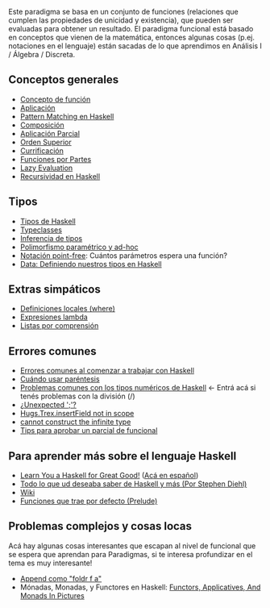Este paradigma se basa en un conjunto de funciones (relaciones que cumplen las propiedades de unicidad y existencia), que pueden ser evaluadas para obtener un resultado. El paradigma funcional está basado en conceptos que vienen de la matemática, entonces algunas cosas (p.ej. notaciones en el lenguaje) están sacadas de lo que aprendimos en Análisis I / Álgebra / Discreta.

Conceptos generales
-------------------

-   [Concepto de función](concepto-de-funcion.html)
-   [Aplicación](aplicacion.html)
-   [Pattern Matching en Haskell](pattern-matching-en-haskell.html)
-   [Composición](composicion.html)
-   [Aplicación Parcial](aplicacion-parcial.html)
-   [Orden Superior](orden-superior.html)
-   [Currificación](currificacion.html)
-   [Funciones por Partes](funciones-por-partes.html)
-   [Lazy Evaluation](estrategias-de-evaluacion-lazy-evaluation.html)
-   [Recursividad en Haskell](recursividad-en-haskell.html)

Tipos
-----

-   [Tipos de Haskell](tipos-de-haskell.html)
-   [Typeclasses](typeclasses.html)
-   [Inferencia de tipos](inferencia-de-tipos.html)
-   [Polimorfismo paramétrico y ad-hoc](polimorfismo-parametrico-y-ad-hoc.html)
-   [Notación point-free](notacion-point-free.html): Cuántos parámetros espera una función?
-   [Data: Definiendo nuestros tipos en Haskell](data--definiendo-nuestros-tipos-en-haskell.html)

Extras simpáticos
-----------------

-   [Definiciones locales (where)](Definiciones_locales_(where) "wikilink")
-   [Expresiones lambda](expresiones-lambda.html)
-   [Listas por comprensión](listas-por-comprension.html)

Errores comunes
---------------

-   [Errores comunes al comenzar a trabajar con Haskell](errores-comunes-al-comenzar-a-trabajar-con-haskell.html)
-   [Cuándo usar paréntesis](cuando-usar-parentesis.html)
-   [Problemas comunes con los tipos numéricos de Haskell](problemas-comunes-con-los-tipos-numericos-de-haskell.html) &lt;- Entrá acá si tenés problemas con la división (/)
-   [¿Unexpected ';'?](-unexpected-----.html)
-   [Hugs.Trex.insertField not in scope](hugs-trex-insertfield-not-in-scope.html)
-   [cannot construct the infinite type](cannot-construct-the-infinite-type.html)
-   [Tips para aprobar un parcial de funcional](tips-para-aprobar-un-parcial-de-funcional.html)

Para aprender más sobre el lenguaje Haskell
-------------------------------------------

-   [Learn You a Haskell for Great Good!](http://learnyouahaskell.com/) ([Acá en español](http://aprendehaskell.es/))
-   [Todo lo que ud deseaba saber de Haskell y más (Por Stephen Diehl)](http://dev.stephendiehl.com/hask/)
-   [Wiki](http://en.wikibooks.org/wiki/Haskell)
-   [Funciones que trae por defecto (Prelude)](http://www.haskell.org/ghc/docs/latest/html/libraries/base/Prelude.html)

Problemas complejos y cosas locas
---------------------------------

Acá hay algunas cosas interesantes que escapan al nivel de funcional que se espera que aprendan para Paradigmas, si te interesa profundizar en el tema es muy interesante!

-   [Append como "foldr f a"](Append_como_"foldr_f_a" "wikilink")
-   Mónadas, Monadas, y Functores en Haskell: [Functors, Applicatives, And Monads In Pictures](http://adit.io/posts/2013-04-17-functors,_applicatives,_and_monads_in_pictures.html)

